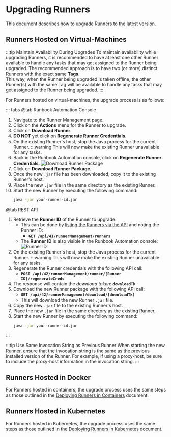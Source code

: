 # Upgrading Runners

This document describes how to upgrade Runners to the latest version.

## Runners Hosted on Virtual-Machines

:::tip Maintain Availability During Upgrades
To maintain availability while upgrading Runners, it is recommended to have at least one other Runner available to handle any tasks that may get assigned to the Runner being upgraded.
The recommended approach is to have two (or more) distinct Runners with the exact same **Tags**.  
This way, when the Runner being upgraded is taken offline, the other Runner(s) with the same Tag will be available to handle any tasks that may get assigned to the Runner being upgraded.
:::

For Runners hosted on virtual-machines, the upgrade process is as follows:

::: tabs
@tab Runbook Automation Console
1. Navigate to the Runner Management page.
2. Click on the **Actions** menu for the Runner to upgrade.
3. Click on **Download Runner**.
4. **DO NOT** yet click on **Regenerate Runner Credentials**.
5. On the existing Runner's host, stop the Java process for the current Runner.
    :::warning This will now make the existing Runner unavailable for any tasks.
6. Back in the Runbook Automation console, click on **Regenerate Runner Credentials**.
    ![Download Runner Package](/assets/img/download-runner-package.png)
7. Click on **Download Runner Package**.
8. Once the new `.jar` file has been downloaded, copy it to the existing Runner's host. 
9. Place the new `.jar` file in the same directory as the existing Runner.
10. Start the new Runner by executing the following command:
    ```bash
    java -jar your-runner-id.jar
    ```

@tab REST API
1. Retrieve the **Runner ID** of the Runner to upgrade.
    - This can be done by [listing the Runners via the API](/api/index.md#list-available-runners) and noting the Runner ID:
      - **```GET /api/41/runnerManagement/runners```**
    - The **Runner ID** is also visible in the Runbook Automation console:
      ![Runner ID](/assets/img/retrieve-runner-id.png)<br>
2. On the existing Runner's host, stop the Java process for the current Runner.
   :::warning This will now make the existing Runner unavailable for any tasks.
3. Regenerate the Runner credentials with the following API call:
    - **```POST /api/42/runnerManagement/runner/[Runner ID]/regenerateCreds```**
4. The response will contain the _download token_:  **`downloadTk`**
5. Download the new Runner package with the following API call:
    - **```GET /api/42/runnerManagement/download/[downloadTk]```**
    - This will download the new Runner `.jar` file.
6. Copy the new `.jar` file to the existing Runner's host.
7. Place the new `.jar` file in the same directory as the existing Runner.
8. Start the new Runner by executing the following command:
    ```bash
    java -jar your-runner-id.jar
    ```

:::

:::tip Use Same Invocation String as Previous Runner
When starting the new Runner, ensure that the invocation string is the same as the previous installed version of the Runner.
For example, if using a proxy-host, be sure to include the proxy-host information in the invocation string.
:::

## Runners Hosted in Docker

For Runners hosted in containers, the upgrade process uses the same steps as those outlined in the [Deploying Runners in Containers](/administration/runner/runner-installation/runner-install.md#deploying-runners-in-containers) document.

## Runners Hosted in Kubernetes

For Runners hosted in Kubernetes, the upgrade process uses the same steps as those outlined in the [Deploying Runners in Kubernetes](/administration/runner/runner-installation/runner-install.md#deploying-runners-in-kubernetes) document.